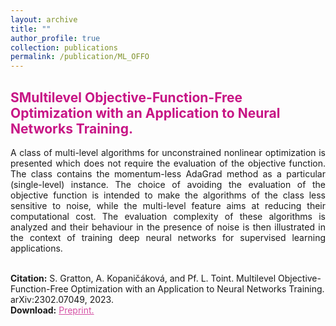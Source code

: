 ```yaml
---
layout: archive
title: ""
author_profile: true
collection: publications
permalink: /publication/ML_OFFO
---
```


## <span style="color:rgb(199, 21, 133)">  SMultilevel Objective-Function-Free Optimization with an Application to Neural Networks Training. </span>
<div style="text-align: justify">A class of multi-level algorithms for unconstrained nonlinear optimization is presented
which does not require the evaluation of the objective function. The class contains the
momentum-less AdaGrad method as a particular (single-level) instance. The choice of avoiding the evaluation of the objective function is intended to make the algorithms of the class
less sensitive to noise, while the multi-level feature aims at reducing their computational cost.
The evaluation complexity of these algorithms is analyzed and their behaviour in the presence of noise is then illustrated in the context of training deep neural networks for supervised
learning applications.
</div><br />


**Citation:** S. Gratton, A. Kopaničáková, and Pf. L. Toint. Multilevel Objective-Function-Free Optimization with an Application to Neural Networks Training. arXiv:2302.07049, 2023.  <br />
**Download:** <a href="https://arxiv.org/pdf/2302.07049.pdf" style="color:rgb(199, 21, 133,0.75);">Preprint.</a> <br />


